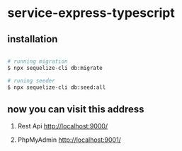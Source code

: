 # service-express-typescript

## installation
```bash

# running migration
$ npx sequelize-cli db:migrate

# runing seeder
$ npx sequelize-cli db:seed:all

```

## now you can visit this address
1. Rest Api [http://localhost:9000/](http://localhost:9000/)

2. PhpMyAdmin [http://localhost:9001/](http://localhost:9001/)
